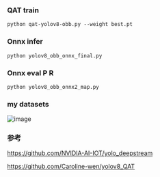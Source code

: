 ### QAT train 
```python qat-yolov8-obb.py --weight best.pt```

### Onnx infer
```python yolov8_obb_onnx_final.py ```

### Onnx eval P R
```python yolov8_obb_onnx2_map.py ```

### my datasets
![image](https://github.com/user-attachments/assets/ddbae547-5b99-4ba2-8dc3-dbbf47db4fde)

### 参考
https://github.com/NVIDIA-AI-IOT/yolo_deepstream

https://github.com/Caroline-wen/yolov8_QAT
